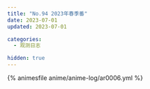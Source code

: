 ```yaml
---
title: "No.94 2023年春季番"
date: 2023-07-01
updated: 2023-07-01

categories: 
  - 观测日志

hidden: true
---
```


{% animesfile anime/anime-log/ar0006.yml %}
